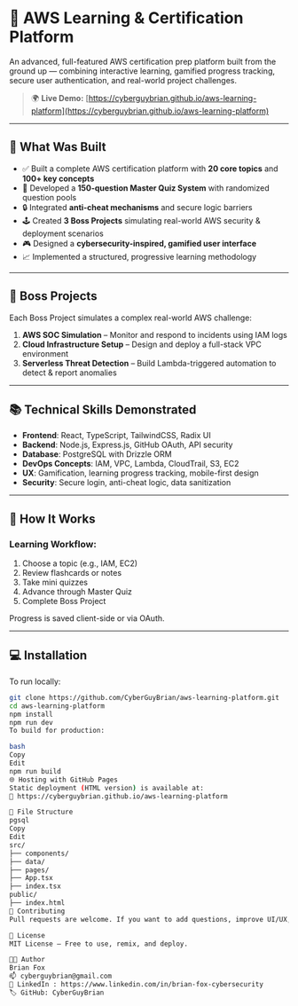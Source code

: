 # 🚀 AWS Learning & Certification Platform

An advanced, full-featured AWS certification prep platform built from the ground up — combining interactive learning, gamified progress tracking, secure user authentication, and real-world project challenges.

> 🌍 **Live Demo:** [https://cyberguybrian.github.io/aws-learning-platform](https://cyberguybrian.github.io/aws-learning-platform)

---

## 🎯 What Was Built

- ✅ Built a complete AWS certification platform with **20 core topics** and **100+ key concepts**
- 🧠 Developed a **150-question Master Quiz System** with randomized question pools
- 🔒 Integrated **anti-cheat mechanisms** and secure logic barriers
- 🕹️ Created **3 Boss Projects** simulating real-world AWS security & deployment scenarios
- 🎮 Designed a **cybersecurity-inspired, gamified user interface**
- 📈 Implemented a structured, progressive learning methodology

---

## 🧪 Boss Projects

Each Boss Project simulates a complex real-world AWS challenge:

1. **AWS SOC Simulation** – Monitor and respond to incidents using IAM logs
2. **Cloud Infrastructure Setup** – Design and deploy a full-stack VPC environment
3. **Serverless Threat Detection** – Build Lambda-triggered automation to detect & report anomalies

---

## 📚 Technical Skills Demonstrated

- **Frontend**: React, TypeScript, TailwindCSS, Radix UI
- **Backend**: Node.js, Express.js, GitHub OAuth, API security
- **Database**: PostgreSQL with Drizzle ORM
- **DevOps Concepts**: IAM, VPC, Lambda, CloudTrail, S3, EC2
- **UX**: Gamification, learning progress tracking, mobile-first design
- **Security**: Secure login, anti-cheat logic, data sanitization

---

## 🧠 How It Works

### Learning Workflow:
1. Choose a topic (e.g., IAM, EC2)
2. Review flashcards or notes
3. Take mini quizzes
4. Advance through Master Quiz
5. Complete Boss Project

Progress is saved client-side or via OAuth.

---

## 💻 Installation

To run locally:

```bash
git clone https://github.com/CyberGuyBrian/aws-learning-platform.git
cd aws-learning-platform
npm install
npm run dev
To build for production:

bash
Copy
Edit
npm run build
🌐 Hosting with GitHub Pages
Static deployment (HTML version) is available at:
📎 https://cyberguybrian.github.io/aws-learning-platform

🧰 File Structure
pgsql
Copy
Edit
src/
├── components/
├── data/
├── pages/
├── App.tsx
├── index.tsx
public/
├── index.html
🤝 Contributing
Pull requests are welcome. If you want to add questions, improve UI/UX, or extend Boss Projects, feel free to fork and submit.

📜 License
MIT License — Free to use, remix, and deploy.

👨‍💻 Author
Brian Fox
📫 cyberguybrian@gmail.com
🔗 LinkedIn : https://www.linkedin.com/in/brian-fox-cybersecurity
🏷️ GitHub: CyberGuyBrian

